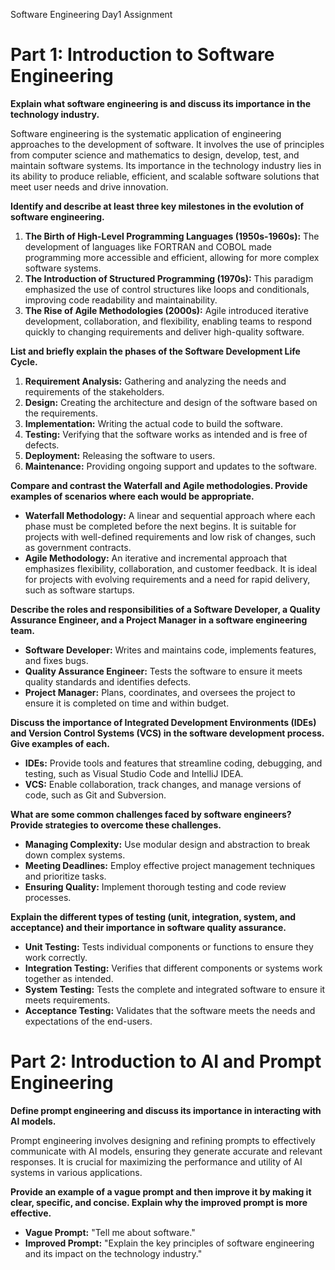 Software Engineering Day1 Assignment

# Part 1: Introduction to Software Engineering

**Explain what software engineering is and discuss its importance in the technology industry.**

Software engineering is the systematic application of engineering approaches to the development of software. It involves the use of principles from computer science and mathematics to design, develop, test, and maintain software systems. Its importance in the technology industry lies in its ability to produce reliable, efficient, and scalable software solutions that meet user needs and drive innovation.

**Identify and describe at least three key milestones in the evolution of software engineering.**

1. **The Birth of High-Level Programming Languages (1950s-1960s):** The development of languages like FORTRAN and COBOL made programming more accessible and efficient, allowing for more complex software systems.
2. **The Introduction of Structured Programming (1970s):** This paradigm emphasized the use of control structures like loops and conditionals, improving code readability and maintainability.
3. **The Rise of Agile Methodologies (2000s):** Agile introduced iterative development, collaboration, and flexibility, enabling teams to respond quickly to changing requirements and deliver high-quality software.

**List and briefly explain the phases of the Software Development Life Cycle.**

1. **Requirement Analysis:** Gathering and analyzing the needs and requirements of the stakeholders.
2. **Design:** Creating the architecture and design of the software based on the requirements.
3. **Implementation:** Writing the actual code to build the software.
4. **Testing:** Verifying that the software works as intended and is free of defects.
5. **Deployment:** Releasing the software to users.
6. **Maintenance:** Providing ongoing support and updates to the software.

**Compare and contrast the Waterfall and Agile methodologies. Provide examples of scenarios where each would be appropriate.**

- **Waterfall Methodology:** A linear and sequential approach where each phase must be completed before the next begins. It is suitable for projects with well-defined requirements and low risk of changes, such as government contracts.
- **Agile Methodology:** An iterative and incremental approach that emphasizes flexibility, collaboration, and customer feedback. It is ideal for projects with evolving requirements and a need for rapid delivery, such as software startups.

**Describe the roles and responsibilities of a Software Developer, a Quality Assurance Engineer, and a Project Manager in a software engineering team.**

- **Software Developer:** Writes and maintains code, implements features, and fixes bugs.
- **Quality Assurance Engineer:** Tests the software to ensure it meets quality standards and identifies defects.
- **Project Manager:** Plans, coordinates, and oversees the project to ensure it is completed on time and within budget.

**Discuss the importance of Integrated Development Environments (IDEs) and Version Control Systems (VCS) in the software development process. Give examples of each.**

- **IDEs:** Provide tools and features that streamline coding, debugging, and testing, such as Visual Studio Code and IntelliJ IDEA.
- **VCS:** Enable collaboration, track changes, and manage versions of code, such as Git and Subversion.

**What are some common challenges faced by software engineers? Provide strategies to overcome these challenges.**

- **Managing Complexity:** Use modular design and abstraction to break down complex systems.
- **Meeting Deadlines:** Employ effective project management techniques and prioritize tasks.
- **Ensuring Quality:** Implement thorough testing and code review processes.

**Explain the different types of testing (unit, integration, system, and acceptance) and their importance in software quality assurance.**

- **Unit Testing:** Tests individual components or functions to ensure they work correctly.
- **Integration Testing:** Verifies that different components or systems work together as intended.
- **System Testing:** Tests the complete and integrated software to ensure it meets requirements.
- **Acceptance Testing:** Validates that the software meets the needs and expectations of the end-users.

# Part 2: Introduction to AI and Prompt Engineering

**Define prompt engineering and discuss its importance in interacting with AI models.**

Prompt engineering involves designing and refining prompts to effectively communicate with AI models, ensuring they generate accurate and relevant responses. It is crucial for maximizing the performance and utility of AI systems in various applications.

**Provide an example of a vague prompt and then improve it by making it clear, specific, and concise. Explain why the improved prompt is more effective.**

- **Vague Prompt:** "Tell me about software."
- **Improved Prompt:** "Explain the key principles of software engineering and its impact on the technology industry."
